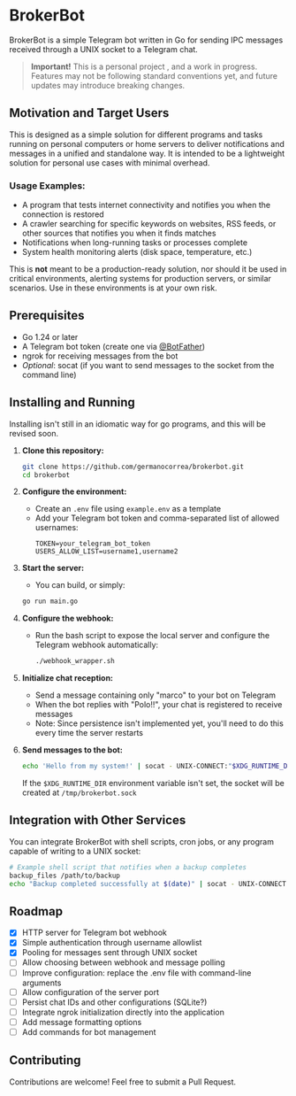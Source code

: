 # BrokerBot

BrokerBot is a simple Telegram bot written in Go for sending IPC messages received through a UNIX socket to a Telegram chat.

> **Important!** This is a personal project , and a work in progress. Features may not be following standard conventions yet, and future updates may introduce breaking changes.

## Motivation and Target Users
This is designed as a simple solution for different programs and tasks running on personal computers or home servers to deliver notifications and messages in a unified and standalone way.
It is intended to be a lightweight solution for personal use cases with minimal overhead.

### Usage Examples:
- A program that tests internet connectivity and notifies you when the connection is restored
- A crawler searching for specific keywords on websites, RSS feeds, or other sources that notifies you when it finds matches
- Notifications when long-running tasks or processes complete
- System health monitoring alerts (disk space, temperature, etc.)

This is **not** meant to be a production-ready solution, nor should it be used in critical environments, alerting systems for production servers, or similar scenarios. Use in these environments is at your own risk.

## Prerequisites
- Go 1.24 or later
- A Telegram bot token (create one via [@BotFather](https://t.me/BotFather))
- ngrok for receiving messages from the bot 
- _Optional_: socat (if you want to send messages to the socket from the command line)

## Installing and Running
Installing isn't still in an idiomatic way for go programs, and this will be revised soon.
1. **Clone this repository:**
   ```bash
   git clone https://github.com/germanocorrea/brokerbot.git
   cd brokerbot
   ```

2. **Configure the environment:**
   - Create an `.env` file using `example.env` as a template
   - Add your Telegram bot token and comma-separated list of allowed usernames:
     ```
     TOKEN=your_telegram_bot_token
     USERS_ALLOW_LIST=username1,username2
     ```

3. **Start the server:**
   - You can build, or simply:
   ```bash
   go run main.go
   ```

4. **Configure the webhook:**
   - Run the bash script to expose the local server and configure the Telegram webhook automatically:
     ```bash
     ./webhook_wrapper.sh
     ```

5. **Initialize chat reception:**
   - Send a message containing only "marco" to your bot on Telegram
   - When the bot replies with "Polo!!", your chat is registered to receive messages
   - Note: Since persistence isn't implemented yet, you'll need to do this every time the server restarts

6. **Send messages to the bot:**
   ```bash
   echo 'Hello from my system!' | socat - UNIX-CONNECT:"$XDG_RUNTIME_DIR/brokerbot.sock"
   ```

   If the `$XDG_RUNTIME_DIR` environment variable isn't set, the socket will be created at `/tmp/brokerbot.sock`

## Integration with Other Services

You can integrate BrokerBot with shell scripts, cron jobs, or any program capable of writing to a UNIX socket:

```bash
# Example shell script that notifies when a backup completes
backup_files /path/to/backup
echo "Backup completed successfully at $(date)" | socat - UNIX-CONNECT:"$XDG_RUNTIME_DIR/brokerbot.sock"
```

## Roadmap
- [x] HTTP server for Telegram bot webhook
- [x] Simple authentication through username allowlist
- [x] Pooling for messages sent through UNIX socket
- [ ] Allow choosing between webhook and message polling
- [ ] Improve configuration: replace the .env file with command-line arguments
- [ ] Allow configuration of the server port
- [ ] Persist chat IDs and other configurations (SQLite?)
- [ ] Integrate ngrok initialization directly into the application
- [ ] Add message formatting options
- [ ] Add commands for bot management

## Contributing
Contributions are welcome! Feel free to submit a Pull Request.